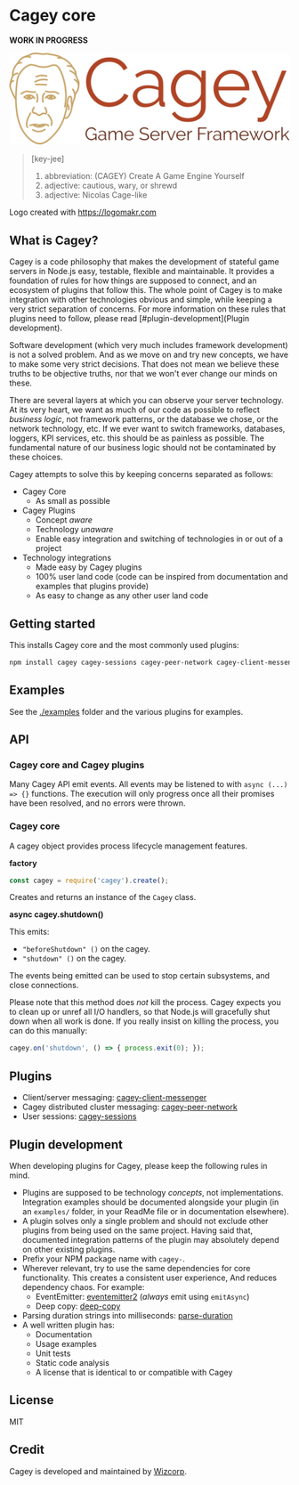 # Cagey core

**WORK IN PROGRESS**

![Cagey Logo](./logo.png)

> [key-jee]
> 1. abbreviation: (CAGEY) Create A Game Engine Yourself
> 2. adjective: cautious, wary, or shrewd
> 3. adjective: Nicolas Cage-like

Logo created with https://logomakr.com

## What is Cagey?

Cagey is a code philosophy that makes the development of stateful game servers in Node.js easy, testable, flexible and
maintainable. It provides a foundation of rules for how things are supposed to connect, and an ecosystem of plugins that
follow this. The whole point of Cagey is to make integration with other technologies obvious and simple, while keeping a
very strict separation of concerns. For more information on these rules that plugins need to follow, please read
[#plugin-development](Plugin development).

Software development (which very much includes framework development) is not a solved problem. And as we move on and try
new concepts, we have to make some very strict decisions. That does not mean we believe these truths to be objective
truths, nor that we won't ever change our minds on these.

There are several layers at which you can observe your server technology. At its very heart, we want as much of our code
as possible to reflect *business logic*, not framework patterns, or the database we chose, or the network technology,
etc. If we ever want to switch frameworks, databases, loggers, KPI services, etc. this should be as painless as
possible. The fundamental nature of our business logic should not be contaminated by these choices.

Cagey attempts to solve this by keeping concerns separated as follows:

- Cagey Core
  - As small as possible
- Cagey Plugins
  - Concept *aware*
  - Technology *unaware*
  - Enable easy integration and switching of technologies in or out of a project
- Technology integrations
  - Made easy by Cagey plugins
  - 100% user land code (code can be inspired from documentation and examples that plugins provide)
  - As easy to change as any other user land code

## Getting started

This installs Cagey core and the most commonly used plugins:

```sh
npm install cagey cagey-sessions cagey-peer-network cagey-client-messenger
```

## Examples

See the [./examples](./examples) folder and the various plugins for examples.

## API

### Cagey core and Cagey plugins

Many Cagey API emit events. All events may be listened to with `async (...) => {}` functions. The execution will only
progress once all their promises have been resolved, and no errors were thrown.

### Cagey core

A cagey object provides process lifecycle management features.

**factory**

```js
const cagey = require('cagey').create();
```

Creates and returns an instance of the `Cagey` class.

**async cagey.shutdown()**

This emits:

- `"beforeShutdown" ()` on the cagey.
- `"shutdown" ()` on the cagey.

The events being emitted can be used to stop certain subsystems, and close connections.

Please note that this method does *not* kill the process. Cagey expects you to clean up or unref all I/O handlers, so
that Node.js will gracefully shut down when all work is done. If you really insist on killing the process, you can do
this manually:

```js
cagey.on('shutdown', () => { process.exit(0); });
```

## Plugins

- Client/server messaging: [cagey-client-messenger](https://github.com/cagey-framework/cagey-client-messenger)
- Cagey distributed cluster messaging: [cagey-peer-network](https://github.com/cagey-framework/cagey-peer-network)
- User sessions: [cagey-sessions](https://github.com/cagey-framework/cagey-sessions)

## Plugin development

When developing plugins for Cagey, please keep the following rules in mind.

- Plugins are supposed to be technology *concepts*, not implementations. Integration examples should be documented
  alongside your plugin (in an `examples/` folder, in your ReadMe file or in documentation elsewhere).
- A plugin solves only a single problem and should not exclude other plugins from being used on the same project.
  Having said that, documented integration patterns of the plugin may absolutely depend on other existing plugins.
- Prefix your NPM package name with `cagey-`.
- Wherever relevant, try to use the same dependencies for core functionality. This creates a consistent user experience,
  And reduces dependency chaos. For example:
  - EventEmitter: [eventemitter2](https://www.npmjs.com/package/eventemitter2) (*always* emit using `emitAsync`)
  - Deep copy: [deep-copy](https://www.npmjs.com/package/deep-copy)
- Parsing duration strings into milliseconds: [parse-duration](https://www.npmjs.com/package/parse-duration)
- A well written plugin has:
  - Documentation
  - Usage examples
  - Unit tests
  - Static code analysis
  - A license that is identical to or compatible with Cagey

## License

MIT

## Credit

Cagey is developed and maintained by [Wizcorp](https://wizcorp.jp/).
